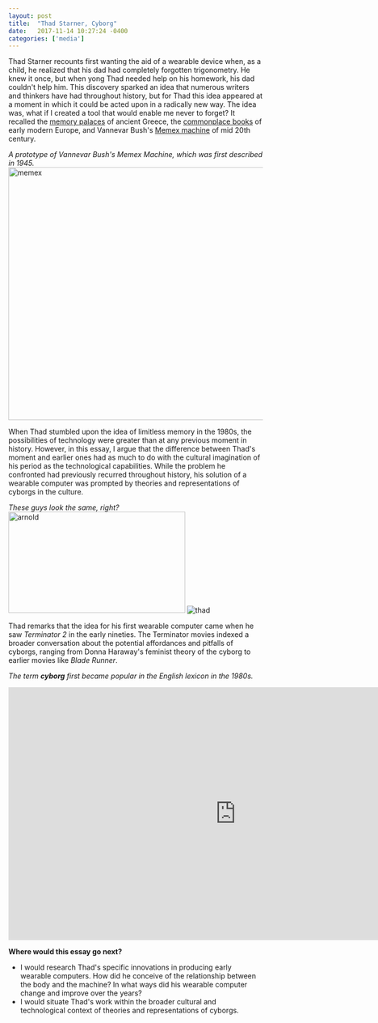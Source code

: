```yaml
---
layout: post
title:  "Thad Starner, Cyborg"
date:   2017-11-14 10:27:24 -0400
categories: ['media']
---
```

Thad Starner recounts first wanting the aid of a wearable device when, as a child, he realized that his dad had completely forgotten trigonometry. He knew it once, but when yong Thad needed help on his homework, his dad couldn't help him. This discovery sparked an idea that numerous writers and thinkers have had throughout history, but for Thad this idea appeared at a moment in which it could be acted upon in a radically new way. The idea was, what if I created a tool that would enable me never to forget? It recalled the [memory palaces](https://en.wikipedia.org/wiki/Method_of_loci) of ancient Greece, the [commonplace books](https://en.wikipedia.org/wiki/Commonplace_book) of early modern Europe, and Vannevar Bush's [Memex machine](https://en.wikipedia.org/wiki/Memex) of mid 20th century. 

*A prototype of Vannevar Bush's Memex Machine, which was first described in 1945.*
<img src="http://www.maxkemman.nl/slides/2016/images/memex.jpg" alt="memex" height="500" width="700"> 

When Thad stumbled upon the idea of limitless memory in the 1980s, the possibilities of technology were greater than at any previous moment in history. However, in this essay, I argue that the difference between Thad's moment and earlier ones had as much to do with the cultural imagination of his period as the technological capabilities. While the problem he confronted had previously recurred throughout history, his solution of a wearable computer was prompted by theories and representations of cyborgs in the culture.  

*These guys look the same, right?*
<img src="https://www.theterminatorfans.com/wp-content/uploads/2016/07/Arnold-Schwarzenegger-Terminator-2.gif" alt="arnold" height="200" width="350"> ![thad](http://archive.boston.com/business/technology/innoeco/mitwearables.jpg)

Thad remarks that the idea for his first wearable computer came when he saw *Terminator 2* in the early nineties. The Terminator movies indexed a broader conversation about the potential affordances and pitfalls of cyborgs, ranging from Donna Haraway's feminist theory of the cyborg to earlier movies like *Blade Runner*.


*The term **cyborg** first became popular in the English lexicon in the 1980s.*
<iframe name="ngram_chart" src="https://books.google.com/ngrams/interactive_chart?content=cyborg&year_start=1800&year_end=2000&corpus=15&smoothing=3&share=&direct_url=t1%3B%2Ccyborg%3B%2Cc0" width=900 height=500 marginwidth=0 marginheight=0 hspace=0 vspace=0 frameborder=0 scrolling=no></iframe>

**Where would this essay go next?** 
- I would research Thad's specific innovations in producing early wearable computers. How did he conceive of the relationship between the body and the machine? In what ways did his wearable computer change and improve over the years? 
- I would situate Thad's work within the broader cultural and technological context of theories and representations of cyborgs. 
